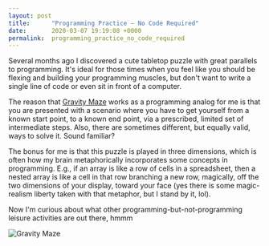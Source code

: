 ```yaml
---
layout: post
title:      "Programming Practice – No Code Required"
date:       2020-03-07 19:19:08 +0000
permalink:  programming_practice_no_code_required
---
```



Several months ago I discovered a cute tabletop puzzle with great parallels to programming. It's ideal for those times when you feel like you should be flexing and building your programming muscles, but don't want to write a single line of code or even sit in front of a computer. 

The reason that [Gravity Maze](http://https://www.thinkfun.com/products/gravity-maze/) works as a programming analog for me is that you are presented with a scenario where you have to get yourself from a known start point, to a known end point, via a prescribed, limited set of intermediate steps. Also, there are sometimes different, but equally valid, ways to solve it. Sound familiar?

The bonus for me is that this puzzle is played in three dimensions, which is often how my brain metaphorically incorporates some concepts in programming. E.g., if an array is like a row of cells in a spreadsheet, then a nested array is like a cell in that row branching a new row, magically, off the two dimensions of your display, toward your face (yes there is some magic-realism liberty taken with that metaphor, but I stand by it, lol).

Now I'm curious about what other programming-but-not-programming leisure activities are out there, hmmm

![Gravity Maze](http://s-blais.com/assets/flatiron-blog/gravity-maze.jpeg)


